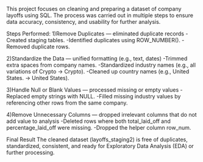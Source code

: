 This project focuses on cleaning and preparing a dataset of company layoffs using SQL.
The process was carried out in multiple steps to ensure data accuracy, consistency, and usability for further analysis.

Steps Performed:
1)Remove Duplicates — eliminated duplicate records
    -Created staging tables.
    -Identified duplicates using ROW_NUMBER().
    -Removed duplicate rows.
    
2)Standardize the Data — unified formatting (e.g., text, dates)
    -Trimmed extra spaces from company names.
    -Standardized industry names (e.g., all variations of Crypto → Crypto).
    -Cleaned up country names (e.g., United States. → United States).
    
3)Handle Null or Blank Values — processed missing or empty values
    -Replaced empty strings with NULL.
    -Filled missing industry values by referencing other rows from the same company.
    
4)Remove Unnecessary Columns — dropped irrelevant columns that do not add value to analysis
    -Deleted rows where both total_laid_off and percentage_laid_off were missing.
    -Dropped the helper column row_num.

Final Result
The cleaned dataset (layoffs_staging2) is free of duplicates, standardized, consistent, and ready for Exploratory Data Analysis (EDA) or further processing.
